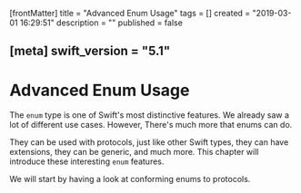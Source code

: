 [frontMatter]
title = "Advanced Enum Usage"
tags = []
created = "2019-03-01 16:29:51"
description = ""
published = false

[meta]
swift_version = "5.1"
---

# Advanced Enum Usage

The `enum` type is one of Swift's most distinctive features. We already saw a lot of different use cases. However, There's much more that enums can do.

They can be used with protocols, just like other Swift types, they can have extensions, they can be generic, and much more. This chapter will introduce these interesting `enum` features.

We will start by having a look at conforming enums to protocols.
